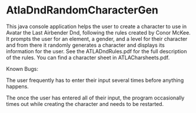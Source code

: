 # AtlaDndRandomCharacterGen
This java console application helps the user to create a character to use in Avatar the Last Airbender Dnd, following the rules created by Conor McKee. It prompts the user for an element, a gender, and a level for their character and from there it randomly generates a character and displays its information for the user. See the ATLADndRules.pdf for the full description of the rules. You can find a character sheet in ATLACharsheets.pdf.

Known Bugs:

The user frequently has to enter their input several times before anything happens.

The once the user has entered all of their input, the program occasionally times out while creating the character and needs to be restarted.
